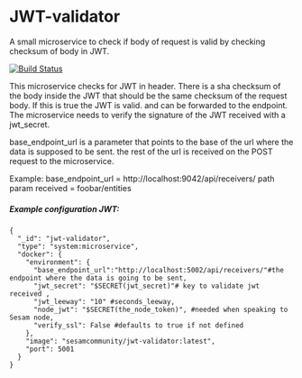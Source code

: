 # JWT-validator

A small microservice to check if body of request is valid by checking checksum of body in JWT.

[![Build Status](https://travis-ci.org/sesam-community/jwt-valdator.svg?branch=master)](https://travis-ci.org/sesam-community/jwt-validator)

This microservice checks for JWT in header.
There is a sha checksum of the body inside the JWT that should be the same checksum of the request body. If this is true the JWT is valid. and can be forwarded to the endpoint.
The microservice needs to verify the signature of the JWT received with a jwt_secret.

base_endpoint_url is a parameter that points to the base of the url where the data is supposed to be sent.
the rest of the url is received on the POST request to the microservice.

Example:
base_endpoint_url = http://localhost:9042/api/receivers/
path param received = foobar/entities

##### Example configuration JWT:

```
{
  "_id": "jwt-validator",
  "type": "system:microservice",
  "docker": {
    "environment": {
      "base_endpoint_url":"http://localhost:5002/api/receivers/"#the endpoint where the data is going to be sent,
      "jwt_secret": "$SECRET(jwt_secret)"# key to validate jwt received ,
      "jwt_leeway": "10" #seconds_leeway,
      "node_jwt": "$SECRET(the_node_token)", #needed when speaking to Sesam node,
      "verify_ssl": False #defaults to true if not defined
    },
    "image": "sesamcommunity/jwt-validator:latest",
    "port": 5001
  }
}
```
